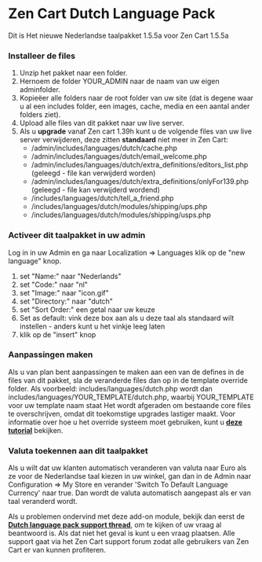 Zen Cart Dutch Language Pack
============================

Dit is Het nieuwe Nederlandse taalpakket 1.5.5a voor Zen Cart 1.5.5a

<h3>Installeer de files</h3>
<ol>
<li>Unzip het pakket naar een folder.</li>
<li>Hernoem de folder YOUR_ADMIN naar de naam van uw eigen adminfolder.</li>
<li>Kopie&euml;er alle folders naar de root folder van uw site (dat is degene waar u al een includes folder, een images, cache, media en een aantal ander folders ziet).</li>
<li>Upload alle files van dit pakket naar uw live server.</li>
<li>Als u <b>upgrade</b> vanaf Zen cart 1.39h kunt u de volgende files van uw live server verwijderen, deze zitten <strong>standaard</strong> niet meer in Zen Cart:
<ul>
<li>/admin/includes/languages/dutch/cache.php</li>
<li>/admin/includes/languages/dutch/email_welcome.php</li>
<li>/admin/includes/languages/dutch/extra_definitions/editors_list.php (geleegd - file kan verwijderd worden)</li>
<li>/admin/includes/languages/dutch/extra_definitions/onlyFor139.php (geleegd - file kan verwijderd wordend)</li>
<li>/includes/languages/dutch/tell_a_friend.php</li>
<li>/includes/languages/dutch/modules/shipping/ups.php</li>
<li>/includes/languages/dutch/modules/shipping/usps.php</li>
</ul>
</li>
</ol>
<h3>Activeer dit taalpakket in uw admin</h3>
<p>Log in in uw Admin en ga naar  Localization => Languages klik op de "new language" knop.</p>
<ol>
<li>set "Name:" naar "Nederlands"</li>
<li>set "Code:" naar "nl"</li>
<li>set "Image:" naar "icon.gif"</li>
<li>set "Directory:" naar "dutch"</li>
<li>set "Sort Order:" een getal naar uw keuze</li>
<li>Set as default: vink deze box aan als u deze taal als standaard wilt instellen - anders kunt u het vinkje leeg laten</li>
<li>klik op de "insert" knop</li>
</ol>
<h3>Aanpassingen maken</h3>
<p>Als u van plan bent aanpassingen te maken aan een van de defines in de files van dit pakket, sla de veranderde files dan op in de template override folder. Als voorbeeld: includes/languages/dutch.php wordt dan includes/languages/YOUR_TEMPLATE/dutch.php, waarbij YOUR_TEMPLATE voor uw template naam staat Het wordt afgeraden om bestaande core files te overschrijven, omdat dit toekomstige upgrades lastiger maakt. Voor informatie over hoe u het override systeem moet gebruiken, kunt u <a href="http://www.zen-cart.com/wiki/index.php/The_override_system_simplified" target="_blank"><b>deze tutorial</b></a> bekijken.</p>
<h3>Valuta toekennen aan dit taalpakket</h3>
<p>Als u wilt dat uw klanten automatisch veranderen van valuta naar Euro als ze voor de Nederlandse taal kiezen in uw winkel, gan dan in de Admin naar Configuration => My Store en verander 'Switch To Default Language Currency' naar true. Dan wordt de valuta automatisch aangepast als er van taal veranderd wordt.</p>
<p>Als u problemen ondervind met deze add-on module, bekijk dan eerst de <a href="http://www.zen-cart.com/showthread.php?215272-Dutch-language-pack-support-thread&p=1264776" target="_blank"><b>Dutch language pack support thread</b></a>, om te kijken of uw vraag al beantwoord is. Als dat niet het geval is kunt u een vraag plaatsen. Alle support gaat via het Zen Cart support forum zodat alle gebruikers van Zen Cart er van kunnen profiteren.</p>
